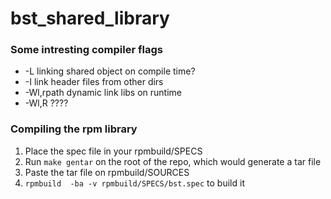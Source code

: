 # bst_shared_library

### Some intresting compiler flags
- -L linking shared object on compile time?
- -I link header files from other dirs
- -Wl,rpath dynamic link libs on runtime
- -Wl,R ????
### Compiling the rpm library
1. Place the spec file in your rpmbuild/SPECS
2. Run `make gentar` on the root of the repo, which would generate a tar file
3. Paste the tar file on rpmbuild/SOURCES
4. `rpmbuild  -ba -v rpmbuild/SPECS/bst.spec` to build it